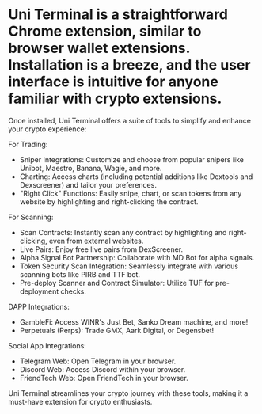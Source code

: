 # Uni Terminal is a straightforward Chrome extension, similar to browser wallet extensions. Installation is a breeze, and the user interface is intuitive for anyone familiar with crypto extensions.

Once installed, Uni Terminal offers a suite of tools to simplify and enhance your crypto experience:

For Trading:

- Sniper Integrations: Customize and choose from popular snipers like Unibot, Maestro, Banana, Wagie, and more.
- Charting: Access charts (including potential additions like Dextools and Dexscreener) and tailor your preferences.
- "Right Click" Functions: Easily snipe, chart, or scan tokens from any website by highlighting and right-clicking the contract.

For Scanning:

- Scan Contracts: Instantly scan any contract by highlighting and right-clicking, even from external websites.
- Live Pairs: Enjoy free live pairs from DexScreener.
- Alpha Signal Bot Partnership: Collaborate with MD Bot for alpha signals.
- Token Security Scan Integration: Seamlessly integrate with various scanning bots like PIRB and TTF bot.
- Pre-deploy Scanner and Contract Simulator: Utilize TUF for pre-deployment checks.

DAPP Integrations:

- GambleFi: Access WINR's Just Bet, Sanko Dream machine, and more!
- Perpetuals (Perps): Trade GMX, Aark Digital, or Degensbet!

Social App Integrations:

- Telegram Web: Open Telegram in your browser.
- Discord Web: Access Discord within your browser.
- FriendTech Web: Open FriendTech in your browser.

Uni Terminal streamlines your crypto journey with these tools, making it a must-have extension for crypto enthusiasts.

